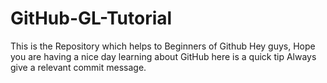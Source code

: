 # GitHub-GL-Tutorial
This is the Repository which helps to Beginners of Github
Hey guys, Hope you are having a nice day learning about GitHub here is a quick tip Always give a relevant commit message.
